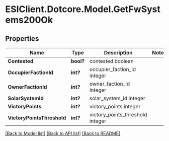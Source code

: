 # ESIClient.Dotcore.Model.GetFwSystems200Ok
## Properties

Name | Type | Description | Notes
------------ | ------------- | ------------- | -------------
**Contested** | **bool?** | contested boolean | 
**OccupierFactionId** | **int?** | occupier_faction_id integer | 
**OwnerFactionId** | **int?** | owner_faction_id integer | 
**SolarSystemId** | **int?** | solar_system_id integer | 
**VictoryPoints** | **int?** | victory_points integer | 
**VictoryPointsThreshold** | **int?** | victory_points_threshold integer | 

[[Back to Model list]](../README.md#documentation-for-models) [[Back to API list]](../README.md#documentation-for-api-endpoints) [[Back to README]](../README.md)

